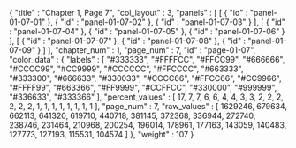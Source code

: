 {
  "title" : "Chapter 1, Page 7",
  "col_layout" : 3,
  "panels" : [
    [
      {
        "id" : "panel-01-07-01"
      },
      {
        "id" : "panel-01-07-02"
      },
      {
        "id" : "panel-01-07-03"
      }
    ],
    [
      {
        "id" : "panel-01-07-04"
      },
      {
        "id" : "panel-01-07-05"
      },
      {
        "id" : "panel-01-07-06"
      }
    ],
    [
      {
        "id" : "panel-01-07-07"
      },
      {
        "id" : "panel-01-07-08"
      },
      {
        "id" : "panel-01-07-09"
      }
    ]
  ],
  "chapter_num" : 1,
  "page_num" : 7,
  "id" : "page-01-07",
  "color_data" : {
    "labels" : [
      "#333333",
      "#FFFFCC",
      "#FFCC99",
      "#666666",
      "#CCCC99",
      "#CC9999",
      "#CCCCCC",
      "#FFCCCC",
      "#663333",
      "#333300",
      "#666633",
      "#330033",
      "#CCCC66",
      "#FFCC66",
      "#CC9966",
      "#FFFF99",
      "#663366",
      "#FF9999",
      "#CCFFCC",
      "#330000",
      "#999999",
      "#336633",
      "#333366"
    ],
    "percent_values" : [
      17,
      7,
      7,
      6,
      6,
      4,
      4,
      3,
      3,
      2,
      2,
      2,
      2,
      2,
      2,
      1,
      1,
      1,
      1,
      1,
      1,
      1,
      1
    ],
    "page_num" : 7,
    "raw_values" : [
      1629246,
      679634,
      662113,
      641320,
      619710,
      440718,
      381145,
      372368,
      336944,
      272740,
      238746,
      231464,
      210968,
      200254,
      196014,
      178961,
      177163,
      143059,
      140483,
      127773,
      127193,
      115531,
      104574
    ]
  },
  "weight" : 107
}

